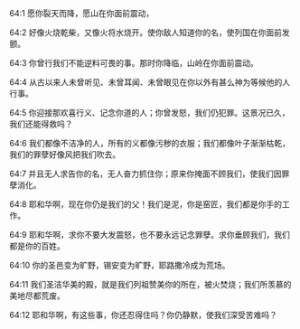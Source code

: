 <a id="1"></a>64:1  愿你裂天而降，愿山在你面前震动，  

<a id="2"></a>64:2  好像火烧乾柴，又像火将水烧开。使你敌人知道你的名，使列国在你面前发颤。  

<a id="3"></a>64:3  你曾行我们不能逆料可畏的事。那时你降临，山岭在你面前震动。  

<a id="4"></a>64:4  从古以来人未曾听见、未曾耳闻、未曾眼见在你以外有甚么神为等候他的人行事。  

<a id="5"></a>64:5  你迎接那欢喜行义、记念你道的人；你曾发怒，我们仍犯罪。这景况已久，我们还能得救吗？  

<a id="6"></a>64:6  我们都像不洁净的人，所有的义都像污秽的衣服；我们都像叶子渐渐枯乾，我们的罪孽好像风把我们吹去。  

<a id="7"></a>64:7  并且无人求告你的名，无人奋力抓住你；原来你掩面不顾我们，使我们因罪孽消化。  

<a id="8"></a>64:8  耶和华啊，现在你仍是我们的父！我们是泥，你是窑匠，我们都是你手的工作。  

<a id="9"></a>64:9  耶和华啊，求你不要大发震怒，也不要永远记念罪孽。求你垂顾我们，我们都是你的百姓。  

<a id="10"></a>64:10  你的圣邑变为旷野，锡安变为旷野，耶路撒冷成为荒场。  

<a id="11"></a>64:11  我们圣洁华美的殿，就是我们列祖赞美你的所在，被火焚烧；我们所羡慕的美地尽都荒废。  

<a id="12"></a>64:12  耶和华啊，有这些事，你还忍得住吗？你仍静默，使我们深受苦难吗？  
